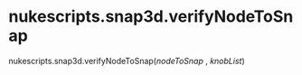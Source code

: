 # nukescripts.snap3d.verifyNodeToSnap
nukescripts.snap3d.verifyNodeToSnap(_nodeToSnap_ , _knobList_)